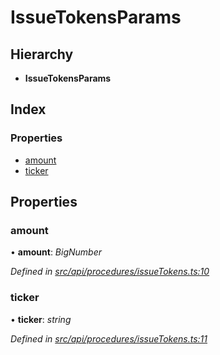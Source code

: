 # IssueTokensParams

## Hierarchy

* **IssueTokensParams**

## Index

### Properties

* [amount](issuetokensparams.md#amount)
* [ticker](issuetokensparams.md#ticker)

## Properties

### amount

• **amount**: _BigNumber_

_Defined in_ [_src/api/procedures/issueTokens.ts:10_](https://github.com/PolymathNetwork/polymesh-sdk/blob/56921667/src/api/procedures/issueTokens.ts#L10)

### ticker

• **ticker**: _string_

_Defined in_ [_src/api/procedures/issueTokens.ts:11_](https://github.com/PolymathNetwork/polymesh-sdk/blob/56921667/src/api/procedures/issueTokens.ts#L11)


